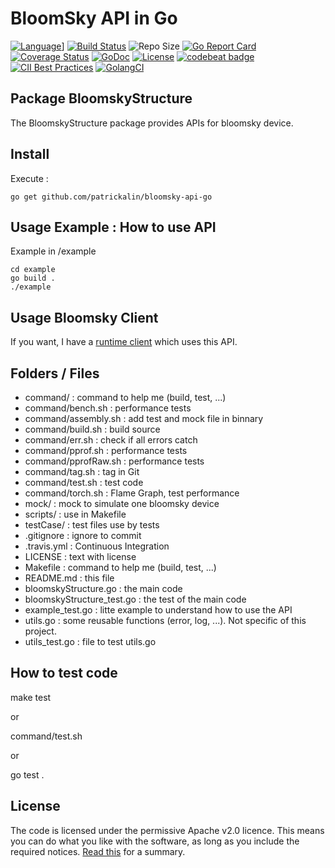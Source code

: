# BloomSky API in Go

[![Language](https://img.shields.io/badge/Language-Go-blue.svg)](https://golang.org/)]
[![Build Status](https://travis-ci.org/patrickalin/bloomsky-api-go.svg?branch=master)](https://travis-ci.org/patrickalin/bloomsky-api-go)
![Repo Size](https://img.shields.io/github/repo-size/patrickalin/bloomsky-api-go.svg)
[![Go Report Card](https://goreportcard.com/badge/github.com/patrickalin/bloomsky-api-go)](https://goreportcard.com/report/github.com/patrickalin/bloomsky-api-go)
[![Coverage Status](https://coveralls.io/repos/github/patrickalin/bloomsky-api-go/badge.svg)](https://coveralls.io/github/patrickalin/bloomsky-api-go)
[![GoDoc](http://godoc.org/github.com/patrickalin/bloomsky-api-go?status.svg)](http://godoc.org/github.com/patrickalin/bloomsky-api-go)
[![License](https://img.shields.io/badge/License-Apache%202.0-blue.svg)](https://opensource.org/licenses/Apache-2.0)
[![codebeat badge](https://codebeat.co/badges/f5a781ee-a438-40b7-b372-435401912239)](https://codebeat.co/projects/github-com-patrickalin-bloomsky-api-go-master)
[![CII Best Practices](https://bestpractices.coreinfrastructure.org/projects/2886/badge)](https://bestpractices.coreinfrastructure.org/projects/2886)
[![GolangCI](https://golangci.com/badges/github.com/golangci/golangci-lint.svg)](https://golangci.com)

## Package BloomskyStructure

The BloomskyStructure package provides APIs for bloomsky device.

## Install

Execute :

    go get github.com/patrickalin/bloomsky-api-go

## Usage Example : How to use API

Example in /example

    cd example
    go build .
    ./example

## Usage Bloomsky Client

If you want, I have a [runtime client](https://github.com/patrickalin/bloomsky-client-go) which uses this API.

## Folders / Files

* command/ : command to help me (build, test, ...)
* command/bench.sh : performance tests
* command/assembly.sh : add test and mock file in binnary
* command/build.sh : build source
* command/err.sh : check if all errors catch
* command/pprof.sh : performance tests
* command/pprofRaw.sh : performance tests
* command/tag.sh : tag in Git
* command/test.sh : test code
* command/torch.sh : Flame Graph, test performance
* mock/ : mock to simulate one bloomsky device
* scripts/ : use in Makefile
* testCase/ : test files use by tests
* .gitignore : ignore to commit
* .travis.yml : Continuous Integration
* LICENSE : text with license
* Makefile : command to help me (build, test, ...)
* README.md : this file
* bloomskyStructure.go : the main code
* bloomskyStructure_test.go : the test of the main code
* example_test.go : litte example to understand how to use the API
* utils.go : some reusable functions (error, log, ...). Not specific of this project.
* utils_test.go : file to test utils.go



## How to test code

make test

or

command/test.sh

or

go test .

## License

The code is licensed under the permissive Apache v2.0 licence. This means you can do what you like with the software, as long as you include the required notices. [Read this](https://tldrlegal.com/license/apache-license-2.0-(apache-2.0)) for a summary.
